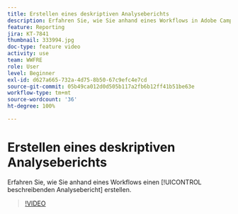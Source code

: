 ```yaml
---
title: Erstellen eines deskriptiven Analyseberichts
description: Erfahren Sie, wie Sie anhand eines Workflows in Adobe Campaign v8 einen beschreibenden Analysebericht erstellen.
feature: Reporting
jira: KT-7841
thumbnail: 333994.jpg
doc-type: feature video
activity: use
team: WWFRE
role: User
level: Beginner
exl-id: d627a665-732a-4d75-8b50-67c9efc4e7cd
source-git-commit: 05b49ca012d0d505b117a2fb6b12ff41b51be63e
workflow-type: tm+mt
source-wordcount: '36'
ht-degree: 100%

---
```


# Erstellen eines deskriptiven Analyseberichts

Erfahren Sie, wie Sie anhand eines Workflows einen [!UICONTROL beschreibenden Analysebericht] erstellen.

>[!VIDEO](https://video.tv.adobe.com/v/333994?quality=12&learn=on)
